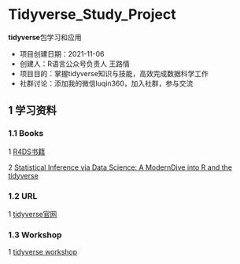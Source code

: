 # Tidyverse_Study_Project

**tidyverse**包学习和应用

- 项目创建日期：2021-11-06
- 创建人：R语言公众号负责人 王路情
- 项目目的：掌握tidyverse知识与技能，高效完成数据科学工作
- 社群讨论：添加我的微信luqin360，加入社群，参与交流

## 1 学习资料

### 1.1 Books

1 [R4DS书籍](https://r4ds.had.co.nz/) 

2 [Statistical Inference via Data Science: A ModernDive into R and the tidyverse](https://moderndive.com/)

### 1.2 URL

1 [tidyverse官网](https://www.tidyverse.org/)

### 1.3 Workshop

1 [tidyverse workshop](https://github.com/nuitrcs/r-tidyverse)